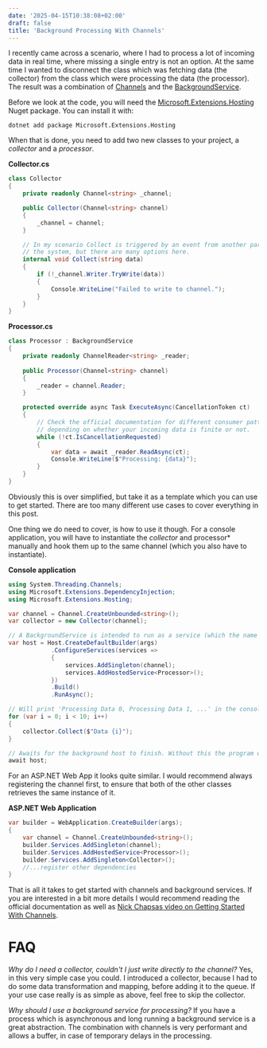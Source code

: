 ```yaml
---
date: '2025-04-15T10:38:08+02:00'
draft: false
title: 'Background Processing With Channels'
---
```


I recently came across a scenario, where I had to process a lot of incoming data in real time, where missing a single entry is not an option. At the same time I wanted to disconnect the class which was fetching data (the collector) from the class which were processing the data (the processor). The result was a combination of [Channels](https://learn.microsoft.com/en-us/dotnet/core/extensions/channels) and the [BackgroundService](https://learn.microsoft.com/en-us/aspnet/core/fundamentals/host/hosted-services).

Before we look at the code, you will need the [Microsoft.Extensions.Hosting](https://www.nuget.org/packages/microsoft.extensions.hosting) Nuget package. You can install it with:

```
dotnet add package Microsoft.Extensions.Hosting
```

When that is done, you need to add two new classes to your project, a *collector* and a *processor*.

**Collector.cs**
```cs
class Collector
{
    private readonly Channel<string> _channel;

    public Collector(Channel<string> channel)
    {
        _channel = channel;
    }

    // In my scenario Collect is triggered by an event from another part of
    // the system, but there are many options here.
    internal void Collect(string data)
    {
        if (!_channel.Writer.TryWrite(data))
        {
            Console.WriteLine("Failed to write to channel.");
        }
    }
}
```

**Processor.cs**
```cs 
class Processor : BackgroundService
{
    private readonly ChannelReader<string> _reader;
    
    public Processor(Channel<string> channel)
    {
        _reader = channel.Reader;
    }

    protected override async Task ExecuteAsync(CancellationToken ct)
    {
        // Check the official documentation for different consumer patterns
        // depending on whether your incoming data is finite or not.
        while (!ct.IsCancellationRequested)
        {
            var data = await _reader.ReadAsync(ct);
            Console.WriteLine($"Processing: {data}");
        }
    }
}
```

Obviously this is over simplified, but take it as a template which you can use to get started. There are too many different use cases to cover everything in this post.

One thing we do need to cover, is how to use it though. For a console application, you will have to instantiate the *collector* and processor* manually and hook them up to the same channel (which you also have to instantiate).

**Console application**
```cs
using System.Threading.Channels;
using Microsoft.Extensions.DependencyInjection;
using Microsoft.Extensions.Hosting;

var channel = Channel.CreateUnbounded<string>();
var collector = new Collector(channel);

// A BackgroundService is intended to run as a service (which the name kinda suggests).
var host = Host.CreateDefaultBuilder(args)
            .ConfigureServices(services =>
            {
                services.AddSingleton(channel);
                services.AddHostedService<Processor>();
            })
            .Build()
            .RunAsync();

// Will print 'Processing Data 0, Processing Data 1, ...' in the console.
for (var i = 0; i < 10; i++)
{
    collector.Collect($"Data {i}");
}

// Awaits for the background host to finish. Without this the program will return and end prematurely.
await host;
```

For an ASP.NET Web App it looks quite similar. I would recommend always registering the channel first, to ensure that both of the other classes retrieves the same instance of it.

**ASP.NET Web Application**
```cs
var builder = WebApplication.CreateBuilder(args);
{
    var channel = Channel.CreateUnbounded<string>();
    builder.Services.AddSingleton(channel);
    builder.Services.AddHostedService<Processor>();
    builder.Services.AddSingleton<Collector>();
    //...register other dependencies
}
```

That is all it takes to get started with channels and background services. If you are interested in a bit more details I would recommend reading the official documentation as well as [Nick Chapsas video on Getting Started With Channels](https://youtu.be/lHC38t1w9Nc?si=CUEOwRBR8794A2ky).

# FAQ
*Why do I need a collector, couldn't I just write directly to the channel?*
Yes, in this very simple case you could. I introduced a collector, because I had to do some data transformation and mapping, before adding it to the queue. If your use case really is as simple as above, feel free to skip the collector.

*Why should I use a background service for processing?*
If you have a process which is asynchronous and long running a background service is a great abstraction. The combination with channels is very performant and allows a buffer, in case of temporary delays in the processing.